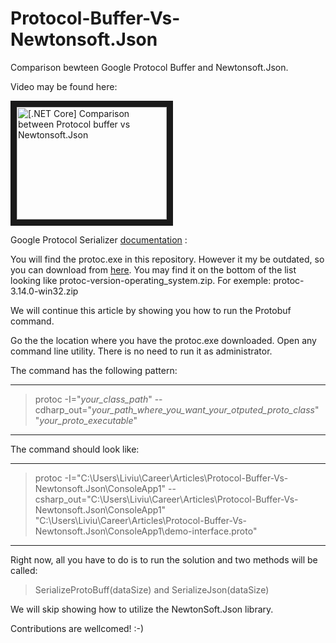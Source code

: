 # Protocol-Buffer-Vs-Newtonsoft.Json

Comparison bewteen Google Protocol Buffer and Newtonsoft.Json. 

Video may be found here:

<a href="http://www.youtube.com/watch?feature=player_embedded&v=KNi18e0p7zQ
" target="_blank"><img src="http://img.youtube.com/vi/KNi18e0p7zQ/0.jpg" 
alt="[.NET Core] Comparison between Protocol buffer vs Newtonsoft.Json" width="240" height="180" border="10" /></a>

Google Protocol Serializer [documentation](https://developers.google.com/protocol-buffers/docs/csharptutorial) :

You will find the protoc.exe in this repository. However it my be outdated, so you can download from [here](https://github.com/protocolbuffers/protobuf/releases). You may find it on the bottom of the list looking like protoc-version-operating_system.zip. For exemple: protoc-3.14.0-win32.zip

We will continue this article by showing you how to run the Protobuf command.

Go the the location where you have the protoc.exe downloaded. Open any command line utility. There is no need to run it as administrator.

The command has the following pattern:

---
> protoc -I="_your_class_path_" --cdharp_out="_your_path_where_you_want_your_otputed_proto_class_" "_your_proto_executable_"
---

The command should look like:

---

> protoc -I="C:\Users\Liviu\Career\Articles\Protocol-Buffer-Vs-Newtonsoft.Json\ConsoleApp1" --csharp_out="C:\Users\Liviu\Career\Articles\Protocol-Buffer-Vs-Newtonsoft.Json\ConsoleApp1" "C:\Users\Liviu\Career\Articles\Protocol-Buffer-Vs-Newtonsoft.Json\ConsoleApp1\demo-interface.proto"

---

Right now, all you have to do is to run the solution and two methods will be called:
> SerializeProtoBuff(dataSize)
  and
> SerializeJson(dataSize)



We will skip showing how to utilize the NewtonSoft.Json library.

Contributions are wellcomed! :-)
